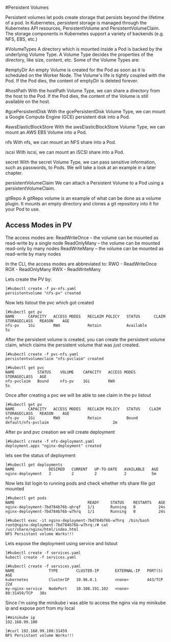 #Persistent Volumes  

Persistent volumes let pods create storage that persists beyond the lifetime of a pod.
In Kubernetes, persistent storage is managed through the Kubernetes API resources, PersistentVolume and PersistentVolumeClaim. The storage components in Kubernetes support a variety of backends (e.g. NFS, EBS, etc.)

#VolumeTypes
A directory which is mounted inside a Pod is backed by the underlying Volume Type. A Volume Type decides the properties of the directory, like size, content, etc. Some of the Volume Types are:

#emptyDir
An empty Volume is created for the Pod as soon as it is scheduled on the Worker Node. The Volume's life is tightly coupled with the Pod. If the Pod dies, the content of emptyDir is deleted forever.

#hostPath
With the hostPath Volume Type, we can share a directory from the host to the Pod. If the Pod dies, the content of the Volume is still available on the host.  

#gcePersistentDisk
With the gcePersistentDisk Volume Type, we can mount a Google Compute Engine (GCE) persistent disk into a Pod.

#awsElasticBlockStore
With the awsElasticBlockStore Volume Type, we can mount an AWS EBS Volume into a Pod.

nfs
With nfs, we can mount an NFS share into a Pod.

iscsi
With iscsi, we can mount an iSCSI share into a Pod.

secret
With the secret Volume Type, we can pass sensitive information, such as passwords, to Pods. We will take a look at an example in a later chapter.

persistentVolumeClaim
We can attach a Persistent Volume to a Pod using a persistentVolumeClaim.

gitRepo
A gitRepo volume is an example of what can be done as a volume plugin. It mounts an empty directory and clones a git repository into it for your Pod to use.



Access Modes in PV
------------------
The access modes are:
ReadWriteOnce – the volume can be mounted as read-write by a single node
ReadOnlyMany – the volume can be mounted read-only by many nodes
ReadWriteMany – the volume can be mounted as read-write by many nodes

In the CLI, the access modes are abbreviated to:
RWO - ReadWriteOnce
ROX - ReadOnlyMany
RWX - ReadWriteMany

Lets create the PV by:
```
]#kubectl create -f pv-nfs.yaml
persistentvolume "nfs-pv" created
```

Now lets listout the pvc which got created
```
]#kubectl get pv
NAME      CAPACITY   ACCESS MODES   RECLAIM POLICY   STATUS      CLAIM     STORAGECLASS   REASON    AGE
nfs-pv    1Gi        RWX            Retain           Available                                      5s
```

After the persistent volume is created, you can create the persistent volume claim, which claims the persistent volume that was just created.
```
]#kubectl create -f pvc-nfs.yaml
persistentvolumeclaim "nfs-pvclaim" created

]#kubectl get pvc
NAME          STATUS    VOLUME    CAPACITY   ACCESS MODES   STORAGECLASS   AGE
nfs-pvclaim   Bound     nfs-pv    1Gi        RWX                           5s
```

Once after creating a pvc we will be able to see claim in the pv listout
```
]#kubectl get pv
NAME      CAPACITY   ACCESS MODES   RECLAIM POLICY   STATUS    CLAIM                 STORAGECLASS   REASON    AGE
nfs-pv    1Gi        RWX            Retain           Bound     default/nfs-pvclaim                            2m
```

After pv and pvc creation we will create deployment
```
]#kubectl create -f nfs-deployment.yaml
deployment.apps "nginx-deployment" created
```

lets see the status of deployment
```
]#kubectl get deployments
NAME               DESIRED   CURRENT   UP-TO-DATE   AVAILABLE   AGE
nginx-deployment   2         2         2            2           5m
```

Now lets list login to running pods and check whether nfs share file got mounted
```
]#kubectl get pods
NAME                                READY     STATUS    RESTARTS   AGE
nginx-deployment-7bd784b76b-qhrqf   1/1       Running   0          24s
nginx-deployment-7bd784b76b-w7hrq   1/1       Running   0          24s

]#kubectl exec -it nginx-deployment-7bd784b76b-w7hrq  /bin/bash
root@nginx-deployment-7bd784b76b-w7hrq:/# cat /usr/share/nginx/html/index.html
NFS Persistant volume Works!!!
```
 
Lets expose the deployment using service and listout
```
]#kubectl create -f services.yaml
kubectl create -f services.yaml

]#kubectl create -f services.yaml
NAME               TYPE        CLUSTER-IP       EXTERNAL-IP   PORT(S)        AGE
kubernetes         ClusterIP   10.96.0.1        <none>        443/TCP        22d
my-nginx-service   NodePort    10.108.191.102   <none>        80:31459/TCP   38s
```

Since i'm using the minikube i was able to access the nginx via my minikube ip and expose port from my local
```
]#minikube ip
192.168.99.100

]#curl 192.168.99.100:31459
NFS Persistant volume Works!!!
```

